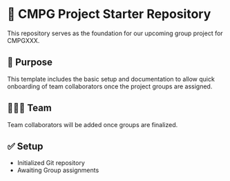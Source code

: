 # 📁 CMPG Project Starter Repository

This repository serves as the foundation for our upcoming group project for CMPGXXX.

## 📌 Purpose
This template includes the basic setup and documentation to allow quick onboarding of team collaborators once the project groups are assigned.

## 🧑‍🤝‍🧑 Team
Team collaborators will be added once groups are finalized.

## ✅ Setup
- Initialized Git repository
- Awaiting Group assignments 
